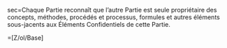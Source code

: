 sec=Chaque Partie reconnaît que l’autre Partie est seule propriétaire des concepts, méthodes, procédés et processus, formules et autres éléments sous-jacents aux Éléments Confidentiels de cette Partie.

=[Z/ol/Base]
